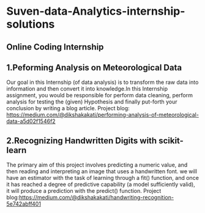 # Suven-data-Analytics-internship-solutions
## Online Coding Internship
## 1.Peforming Analysis on Meteorological Data
Our goal in this Internship (of data analysis) is to transform the raw data into information and
then convert it into knowledge.In this Internship assignment, you would be responsible for perform data cleaning, perform
analysis for testing the (given) Hypothesis and finally put-forth your conclusion by writing a
blog article.
Project blog: https://medium.com/@dikshakakati/performing-analysis-of-meteorological-data-a5d02f1546f2
## 2.Recognizing Handwritten Digits with scikit-learn
The primary aim of this project involves predicting a numeric value, and then reading and interpreting an image that uses a handwritten font. we will have an estimator with the task of learning through a fit() function, and once it has reached a degree of predictive capability (a model sufficiently valid), it will produce a prediction with the predict() function.
Project blog:https://medium.com/@dikshakakati/handwriting-recognition-5e742abff401 
